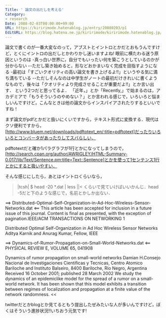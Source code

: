 ```yaml
---
Title: ' 論文の出だしを考える'
Category:
- research
Date: 2008-02-03T00:00:00+09:00
URL: https://kiririmode.hatenablog.jp/entry/20080203/p1
EditURL: https://blog.hatena.ne.jp/kiririmode/kiririmode.hatenablog.jp/atom/entry/8454420450078215543
---
```



論文で書くのが一番大変なのって，アブストとイントロとかだとおもうんですけど，とくにイントロの出だしとかわりかし迷いますよね!
眼前に横たわる迷う原因というのは
-真っ白い世界に，自分でもいったい何を築こうとしているのかが分からない
--ただし築き始めると，形などおかまいなく完成を目指すようになる
-最初は「すごいクオリティの高い論文を書き上げるよ!!」というやる気に満ち満ちている
--ただしそんなのは中学生がノートの最初だけきれいに書くようなもので，後々は「クオリティより完成させることが重要だよ!!」とか言い出す．
という2つだと思ってるよ．
「近年，」とか「Recently,」で始まるのは，アカデミアで「もうそういうのやめない？」とか言われる感じで，いろいろと悩ましいんですけど，こんなときは他の論文からインスパイアされたりするといいですね！

まず論文がpdfとかだと扱いにくいですから，テキスト形式に変換する．現代はクソ便利ですから，[http://www.bluem.net/downloads/pdftotext_en/:title=pdftotext]だったりいろいろとコンバータがあったりしてスバらしい．


pdftotextだと確か1パラグラフが1行とかになってしまうので，[http://search.cpan.org/author/AWRIGLEY/HTML-Summary-0.017/lib/Text/Sentence.pm:title=Text::Sentence]とかを使って1センテンス1行とかにすると扱いやすい．


そんな感じにしたら，あとはイントロくらいなら，
>|tcsh|
$ head -20 *.dat | less
||<
くらいで見ていけばいいかんじ．head -5だと下のような感じで，名前とかしか出ない．
>>
==> Distributed-Optimal-Self-Organization-in-Ad-Hoc-Wireless-Sensor-Networks.dat <==
This article has been accepted for inclusion in a future issue of this journal.
Content is final as presented, with the exception of pagination.IEEE/ACM TRANSACTIONS ON NETWORKING 1

Distributed Optimal Self-Organization in Ad Hoc Wireless Sensor Networks
Aditya Karnik and Anurag Kumar, Fellow, IEEE

==> Dynamics-of-Rumor-Propagation-on-Small-World-Networks.dat <==
PHYSICAL REVIEW E, VOLUME 65, 041908

Dynamics of rumor propagation on small-world networks
Damian H.Consejo Nacional de Investigaciones Cientificas y Tecnicas, Centro Atomico Bariloche and Instituto Balseiro, 8400 Bariloche, <B4> Rio Negro, Argentina Received 16 October 2001; published 28 March 2002 We study the dynamics of an epidemiclike model for the spread of a rumor on a small-world network.
It has been shown that this model exhibits a transition between regimes of localization and propagation at a finite value of the network randomness.
<<

twitterだとかblogとか見てるともう提出したぜみたいな人が多いんですけど，ぼくはそういう進捗状況!!いちおう元気です!

